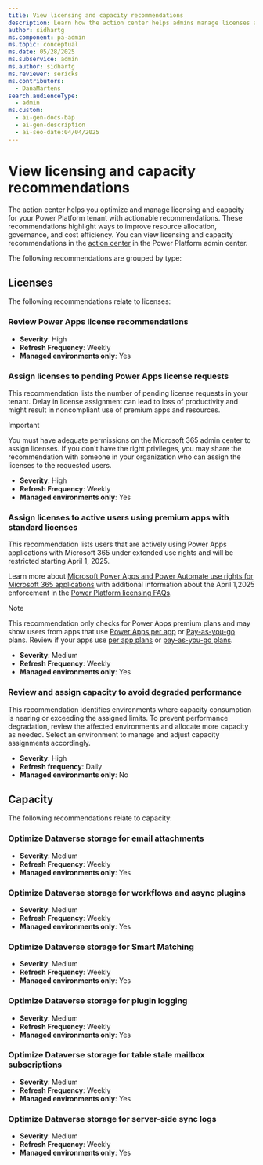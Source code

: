 ```yaml
---
title: View licensing and capacity recommendations
description: Learn how the action center helps admins manage licenses and capacity with weekly recommendations for better efficiency.
author: sidhartg
ms.component: pa-admin
ms.topic: conceptual
ms.date: 05/28/2025
ms.subservice: admin
ms.author: sidhartg
ms.reviewer: sericks
ms.contributors:
  - DanaMartens
search.audienceType:
  - admin
ms.custom:
  - ai-gen-docs-bap
  - ai-gen-description
  - ai-seo-date:04/04/2025
---
```


# View licensing and capacity recommendations

The action center helps you optimize and manage licensing and capacity for your Power Platform tenant with actionable recommendations. These recommendations highlight ways to improve resource allocation, governance, and cost efficiency. You can view licensing and capacity recommendations in the [action center](power-platform-advisor.md) in the Power Platform admin center.

The following recommendations are grouped by type:

## Licenses

The following recommendations relate to licenses:

### Review Power Apps license recommendations

- **Severity**: High  
- **Refresh Frequency**: Weekly  
- **Managed environments only**: Yes  

### Assign licenses to pending Power Apps license requests

This recommendation lists the number of pending license requests in your tenant. Delay in license assignment can lead to loss of productivity and might result in noncompliant use of premium apps and resources.

> [!IMPORTANT]
> You must have adequate permissions on the Microsoft 365 admin center to assign licenses. If you don't have the right privileges, you may share the recommendation with someone in your organization who can assign the licenses to the requested users.

- **Severity**: High  
- **Refresh Frequency**: Weekly  
- **Managed environments only**: Yes  

### Assign licenses to active users using premium apps with standard licenses

This recommendation lists users that are actively using Power Apps applications with Microsoft 365 under extended use rights and will be restricted starting April 1, 2025.

Learn more about [Microsoft Power Apps and Power Automate use rights for Microsoft 365 applications](/power-platform/admin/powerapps-flow-licensing-faq#what-are-microsoft-power-apps-and-power-automate-use-rights-for-microsoft-365-applications) with additional information about the April 1,2025 enforcement in the [Power Platform licensing FAQs](/power-platform/admin/powerapps-flow-licensing-faq).

> [!NOTE]
> This recommendation only checks for Power Apps premium plans and may show users from apps that use [Power Apps per app](about-powerapps-perapp.md) or [Pay-as-you-go](pay-as-you-go-overview.md) plans. Review if your apps use [per app plans](about-powerapps-perapp.md#step-3-set-up-apps-to-use-per-app-plans) or [pay-as-you-go plans](pay-as-you-go-set-up.md#set-up-pay-as-you-go-for-your-environment-from-your-apps-setting).

- **Severity**: Medium  
- **Refresh Frequency**: Weekly  
- **Managed environments only**: Yes  

### Review and assign capacity to avoid degraded performance

This recommendation identifies environments where capacity consumption is nearing or exceeding the assigned limits. To prevent performance degradation, review the affected environments and allocate more capacity as needed. Select an environment to manage and adjust capacity assignments accordingly.

- **Severity**: High
- **Refresh frequency**: Daily
- **Managed environments only**: No

## Capacity

The following recommendations relate to capacity:

### Optimize Dataverse storage for email attachments

- **Severity**: Medium  
- **Refresh Frequency**: Weekly  
- **Managed environments only**: Yes  

### Optimize Dataverse storage for workflows and async plugins

- **Severity**: Medium  
- **Refresh Frequency**: Weekly  
- **Managed environments only**: Yes  

### Optimize Dataverse storage for Smart Matching

- **Severity**: Medium  
- **Refresh Frequency**: Weekly  
- **Managed environments only**: Yes  

### Optimize Dataverse storage for plugin logging

- **Severity**: Medium  
- **Refresh Frequency**: Weekly  
- **Managed environments only**: Yes  

### Optimize Dataverse storage for table stale mailbox subscriptions

- **Severity**: Medium  
- **Refresh Frequency**: Weekly  
- **Managed environments only**: Yes  

### Optimize Dataverse storage for server-side sync logs

- **Severity**: Medium  
- **Refresh Frequency**: Weekly  
- **Managed environments only**: Yes  
